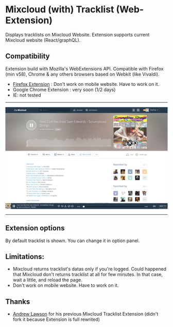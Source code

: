# Mixcloud (with) Tracklist (Web-Extension)

Displays tracklists on Mixcloud Website.
Extension supports current Mixcloud website (React/graphQL).

## Compatibility 
Extension build with Mozilla's WebExtensions API.
Compatible with Firefox (min v58), Chrome & any others browsers based on Webkit (like Vivaldi).

 - [Firefox Extension][firefox-install] : Don't work on mobile website. Have to work on it.
 - Google Chrome Extension : very soon (1/2 days)
 - IE: not tested

 
---

![Screenshot](readme_files/screenshot.png)

---

## Extension options
By default tracklist is shown. You can change it in option panel.

## Limitations:
- Mixcloud returns tracklist's datas only if you're logged. Could happened that Mixcloud don't returns tracklist at all for few minutes. In that case, wait a little, and reload the page.
- Don't work on mobile website. Have to work on it.

## Thanks
 - [Andrew Lawson](https://github.com/adlawson) for his previous Mixcloud Tracklist Extension (didn't fork it because Extension is full rewrited)



[firefox-install]: https://addons.mozilla.org/en-US/firefox/addon/mixcloud-with-tracklist/
[chrome-install]: TODO
